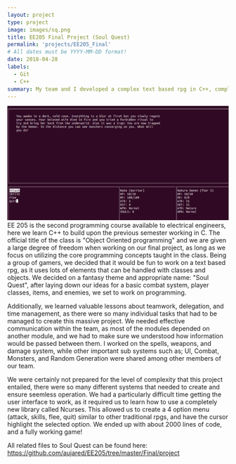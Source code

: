 ```yaml
---
layout: project
type: project
image: images/sq.png
title: EE205 Final Project (Soul Quest)
permalink: 'projects/EE205_Final'
# All dates must be YYYY-MM-DD format!
date: 2018-04-28
labels:
  - Git
  - C++
summary: My team and I developed a complex text based rpg in C++, complete with combat system, items, stats, and encounters
---
```

<img class="ui medium right floated rounded image" src="../images/sq2.png">
EE 205 is the second programming course available to electrical engineers, here we learn C++ to build upon the previous semester working in C. The official title of the class is "Object Oriented programming" and we are given a large degree of freedom when working on our final project, as long as we focus on utilizing the core programming concepts taught in the class. Being a group of gamers, we decided that it would be fun to work on a text based rpg, as it uses lots of elements that can be handled with classes and objects. We decided on a fantasy theme and appropriate name: "Soul Quest", after laying down our ideas for a basic combat system, player classes, items, and enemies, we set to work on programming.

Additionally, we learned valuable lessons about teamwork, delegation, and time management, as there were so many individual tasks that had to be managed to create this massive project. We needed effective communication within the team, as most of the modules depended on another module, and we had to make sure we understood how information would be passed between them. I worked on the spells, weapons, and damage system, while other important sub systems such as; UI, Combat, Monsters, and Random Generation were shared among other members of our team.


We were certainly not prepared for the level of complexity that this project entailed, there were so many different systems that needed to create and ensure seemless operation. We had a particularly difficult time getting the user interface to work, as it required us to learn how to use a completely new library called Ncurses. This allowed us to create a 4 option menu (attack, skills, flee, quit) similar to other traditional rpgs, and have the cursor highlight the selected option. We ended up with about 2000 lines of code, and a fully working game!

All related files to Soul Quest can be found here: https://github.com/aujared/EE205/tree/master/Final/project
